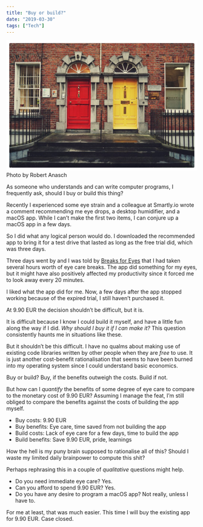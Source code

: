 ```yaml
---
title: "Buy or build?"
date: "2019-03-30"
tags: ["Tech"]
---
```


![buy or build nick ang](images/buy-or-build-nick-ang-1024x698.jpg) Photo by Robert Anasch

As someone who understands and can write computer programs, I frequently ask, should I buy or build this thing?

Recently I experienced some eye strain and a colleague at Smartly.io wrote a comment recommending me eye drops, a desktop humidifier, and a macOS app. While I can’t make the first two items, I can conjure up a macOS app in a few days.

So I did what any logical person would do. I downloaded the recommended app to bring it for a test drive that lasted as long as the free trial did, which was three days.

Three days went by and I was told by [Breaks for Eyes](https://breaksforeyes.app/) that I had taken several hours worth of eye care breaks. The app did something for my eyes, but it might have also positively affected my productivity since it forced me to look away every 20 minutes.

I liked what the app did for me. Now, a few days after the app stopped working because of the expired trial, I still haven’t purchased it.

At 9.90 EUR the decision shouldn’t be difficult, but it is.

It is difficult because I know I could build it myself, and have a little fun along the way if I did. _Why should I buy it if I can make it?_ This question consistently haunts me in situations like these.

But it shouldn’t be this difficult. I have no qualms about making use of existing code libraries written by other people when they are _free_ to use. It is just another cost-benefit rationalisation that seems to have been burned into my operating system since I could understand basic economics.

Buy or build? Buy, if the benefits outweigh the costs. Build if not.

But how can I _quantify_ the benefits of some degree of eye care to compare to the monetary cost of 9.90 EUR? Assuming I manage the feat, I’m still obliged to compare the benefits against the costs of building the app myself.

- Buy costs: 9.90 EUR
- Buy benefits: Eye care, time saved from not building the app
- Build costs: Lack of eye care for a few days, time to build the app
- Build benefits: Save 9.90 EUR, pride, learnings

How the hell is my puny brain supposed to rationalise all of this? Should I waste my limited daily brainpower to compute this shit?

Perhaps rephrasing this in a couple of _qualitative_ questions might help.

- Do you need immediate eye care? Yes.
- Can you afford to spend 9.90 EUR? Yes.
- Do you have any desire to program a macOS app? Not really, unless I have to.

For me at least, that was much easier. This time I will buy the existing app for 9.90 EUR. Case closed.
